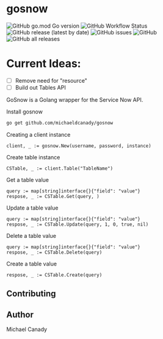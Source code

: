 # gosnow

![GitHub go.mod Go version](https://img.shields.io/github/go-mod/go-version/michaeldcanady/gosnow?style=plastic)
![GitHub Workflow Status](https://img.shields.io/github/workflow/status/michaeldcanady/gosnow/Go?style=plastic)
![GitHub release (latest by date)](https://img.shields.io/github/v/release/michaeldcanady/gosnow?style=plastic)
![GitHub issues](https://img.shields.io/github/issues/michaeldcanady/gosnow?style=plastic)
![GitHub](https://img.shields.io/github/license/michaeldcanady/gosnow?style=plastic)
![GitHub all releases](https://img.shields.io/github/downloads/michaeldcanady/gosnow/total?style=plastic)

# Current Ideas:
- [ ] Remove need for "resource"
- [ ] Build out Tables API

GoSnow is a Golang wrapper for the Service Now API.

Install gosnow
```bash
go get github.com/michaeldcanady/gosnow
```
Creating a client instance
``` golang
client, _ := gosnow.New(username, password, instance)
```
Create table instance
```golang
CSTable, _ := client.Table("TableName")
```
Get a table value
```golang
query := map[string]interface{}{"field": "value"}
respose, _ := CSTable.Get(query, )
```
Update a table value
```golang
query := map[string]interface{}{"field": "value"}
respose, _ := CSTable.Update(query, 1, 0, true, nil)
```
Delete a table value
```golang
query := map[string]interface{}{"field": "value"}
respose, _ := CSTable.Delete(query)
```
Create a table value
```golang
respose, _ := CSTable.Create(query)
```
## Contributing

## Author

Michael Canady
